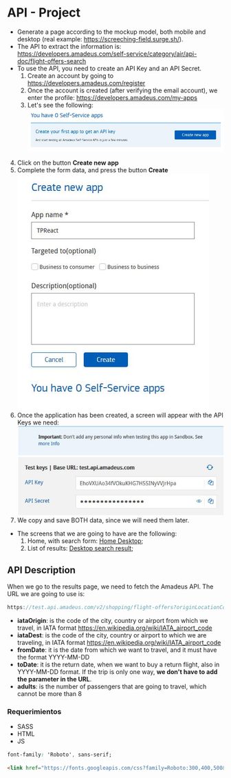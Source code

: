 # API - Project

* Generate a page according to the mockup model, both mobile and desktop (real example: https://screeching-field.surge.sh/).
* The API to extract the information is:
https://developers.amadeus.com/self-service/category/air/api-doc/flight-offers-search
* To use the API, you need to create an API Key and an API Secret.
  1. Create an account by going to https://developers.amadeus.com/register
  2. Once the account is created (after verifying the email account), we enter the profile: https://developers.amadeus.com/my-apps
  3. Let's see the following:
![Screen 1](./screenshots/01.jpg)
4. Click on the button **Create new app**
  5. Complete the form data, and press the button **Create**
![Screen 2](./screenshots/02.jpg)
  6. Once the application has been created, a screen will appear with the API Keys we need:
![Screen 3](./screenshots/03.jpg)
  7. We copy and save BOTH data, since we will need them later.
* The screens that we are going to have are the following:
  1. Home, with search form: [Home Desktop](./API/vistas/desktop_1_home.png);
  2. List of results: [Desktop search result](./API/vistas/results.png);

## API Description
When we go to the results page, we need to fetch the Amadeus API. The URL we are going to use is:
```js
https://test.api.amadeus.com/v2/shopping/flight-offers?originLocationCode=${iataOrigin}&destinationLocationCode=${iataDest}&departureDate=${fromDate}&returnDate=${toData}&adults=${adults}&max=50
```
* **iataOrigin**: is the code of the city, country or airport from which we travel, in IATA format https://en.wikipedia.org/wiki/IATA_airport_code
* **iataDest**: is the code of the city, country or airport to which we are traveling, in IATA format https://en.wikipedia.org/wiki/IATA_airport_code
* **fromDate**: it is the date from which we want to travel, and it must have the format YYYY-MM-DD
* **toDate**: it is the return date, when we want to buy a return flight, also in YYYY-MM-DD format. If the trip is only one way, **we don't have to add the parameter in the URL**.
* **adults**: is the number of passengers that are going to travel, which cannot be more than 8

### Requerimientos
* SASS
* HTML
* JS

```css
font-family: 'Roboto', sans-serif;
```
```html
<link href="https://fonts.googleapis.com/css?family=Roboto:300,400,500&amp;subset=cyrillic" rel="stylesheet">
```
